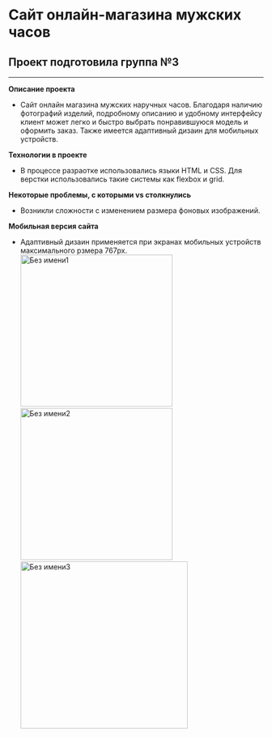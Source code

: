 # Сайт онлайн-магазина мужских часов

## Проект подготовила группа №3

---

**Описание проекта**

- Сайт онлайн магазина мужских наручных часов. Благодаря наличию фотографий изделий, подробному описанию и удобному интерфейсу клиент может легко и быстро выбрать понравившуюся модель и оформить заказ. Также имеется адаптивный дизаин для мобильных устройств.

**Технологии в проекте**

- В процессе разраотке использовались языки HTML и CSS. Для верстки использовались такие системы как flexbox и grid.

**Некоторые проблемы, с которыми vs столкнулись**

- Возникли сложности с изменением размера фоновых изображений.

**Мобильная версия сайта**

- Адаптивный дизаин применяется при экранах мобильных устройств максимального рзмера 767px.
  <img width="300" alt="Без имени1" src="https://user-images.githubusercontent.com/112322977/205482163-7cec1529-de58-4d38-9f32-7b84ff242df5.png">
  <img width="300" alt="Без имени2" src="https://user-images.githubusercontent.com/112322977/205482159-5024e1c5-fa61-4cd9-948f-fca697466ff7.png">
  <img width="330" alt="Без имени3" src="https://user-images.githubusercontent.com/112322977/205482128-537bdc9a-b157-4378-b6c0-dc37b4c26833.png">
